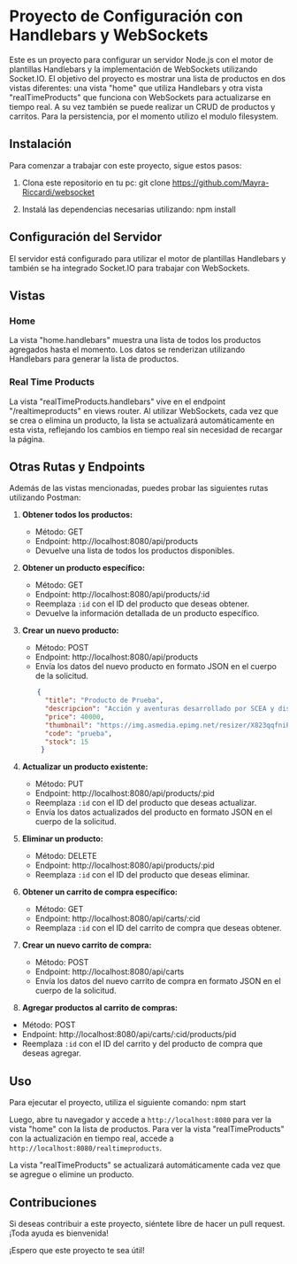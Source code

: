 # Proyecto de Configuración con Handlebars y WebSockets

Este es un proyecto para configurar un servidor Node.js con el motor de plantillas Handlebars y la implementación de WebSockets utilizando Socket.IO. El objetivo del proyecto es mostrar una lista de productos en dos vistas diferentes: una vista "home" que utiliza Handlebars y otra vista "realTimeProducts" que funciona con WebSockets para actualizarse en tiempo real. A su vez también se puede realizar un CRUD de productos y carritos. 
Para la persistencia, por el momento utilizo el modulo filesystem.

## Instalación

Para comenzar a trabajar con este proyecto, sigue estos pasos:

1. Clona este repositorio en tu pc:
   git clone https://github.com/Mayra-Riccardi/websocket


2. Instalá las dependencias necesarias utilizando:
   npm install


## Configuración del Servidor

El servidor está configurado para utilizar el motor de plantillas Handlebars y también se ha integrado Socket.IO para trabajar con WebSockets.

## Vistas

### Home
La vista "home.handlebars" muestra una lista de todos los productos agregados hasta el momento. Los datos se renderizan utilizando Handlebars para generar la lista de productos.

### Real Time Products
La vista "realTimeProducts.handlebars" vive en el endpoint "/realtimeproducts" en views router. Al utilizar WebSockets, cada vez que se crea o elimina un producto, la lista se actualizará automáticamente en esta vista, reflejando los cambios en tiempo real sin necesidad de recargar la página.

## Otras Rutas y Endpoints

Además de las vistas mencionadas, puedes probar las siguientes rutas utilizando Postman:
1. **Obtener todos los productos:** 
   - Método: GET
   - Endpoint: http://localhost:8080/api/products
   - Devuelve una lista de todos los productos disponibles.

2. **Obtener un producto específico:** 
   - Método: GET
   - Endpoint: http://localhost:8080/api/products/:id
   - Reemplaza `:id` con el ID del producto que deseas obtener.
   - Devuelve la información detallada de un producto específico.

3. **Crear un nuevo producto:** 
   - Método: POST
   - Endpoint: http://localhost:8080/api/products
   - Envía los datos del nuevo producto en formato JSON en el cuerpo de la solicitud.

  ```json
         {
           "title": "Producto de Prueba",
           "descripcion": "Acción y aventuras desarrollado por SCEA y distribuido por Sony para la consola PS 2. Es el primer juego en estrenarse.",
           "price": 40000,
           "thumbnail": "https://img.asmedia.epimg.net/resizer/X823qqfniPDSUXY9lR7Qnle195U=/360x203/cloudfront-eu-central-1.images.arcpublishing.com/diarioas/XPOFAWR6AZICLFIL7ZO3EGXTHE.jpg",
           "code": "prueba",
           "stock": 15
          }
   ```

4. **Actualizar un producto existente:** 
   - Método: PUT
   - Endpoint: http://localhost:8080/api/products/:pid
   - Reemplaza `:id` con el ID del producto que deseas actualizar.
   - Envía los datos actualizados del producto en formato JSON en el cuerpo de la solicitud.

5. **Eliminar un producto:** 
   - Método: DELETE
   - Endpoint: http://localhost:8080/api/products/:pid
   - Reemplaza `:id` con el ID del producto que deseas eliminar.

6. **Obtener un carrito de compra específico:** 
   - Método: GET
   - Endpoint: http://localhost:8080/api/carts/:cid
   - Reemplaza `:id` con el ID del carrito de compra que deseas obtener.

9. **Crear un nuevo carrito de compra:** 
   - Método: POST
   - Endpoint: http://localhost:8080/api/carts
   - Envía los datos del nuevo carrito de compra en formato JSON en el cuerpo de la solicitud.


10. **Agregar productos al carrito de compras:** 
   - Método: POST
   - Endpoint: http://localhost:8080/api/carts/:cid/products/pid
   - Reemplaza `:id` con el ID del carrito y del producto de compra que deseas agregar.

## Uso
Para ejecutar el proyecto, utiliza el siguiente comando:
   npm start


Luego, abre tu navegador y accede a `http://localhost:8080` para ver la vista "home" con la lista de productos. Para ver la vista "realTimeProducts" con la actualización en tiempo real, accede a `http://localhost:8080/realtimeproducts`.

La vista "realTimeProducts" se actualizará automáticamente cada vez que se agregue o elimine un producto.

## Contribuciones
Si deseas contribuir a este proyecto, siéntete libre de hacer un pull request. ¡Toda ayuda es bienvenida!



¡Espero que este proyecto te sea útil!








